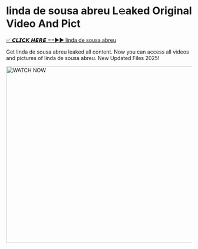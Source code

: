 # linda de sousa abreu L𝚎aked Original Video And Pict

<p><a href="https://cliphot.my.id/linda+de+sousa+abreu" rel="nofollow">✅ 𝘾𝙇𝙄𝘾𝙆 𝙃𝙀𝙍𝙀 ==►► linda de sousa abreu​</a></p>


<p>Get linda de sousa abreu leaked all content. Now you can access all videos and pictures of linda de sousa abreu. New Updated Files 2025!</p>


<p><a rel="nofollow" title="WATCH NOW" href="https://cliphot.my.id/linda+de+sousa+abreu"><img border="linda+de+sousa+abreu" height="480" width="720" title="WATCH NOW" alt="WATCH NOW" src="https://i.ibb.co.com/xMMVF88/686577567.gif"></a></p>